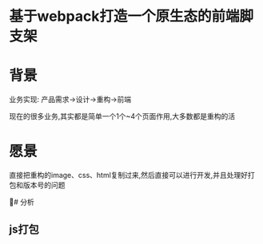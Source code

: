 # 基于webpack打造一个原生态的前端脚支架

# 背景

业务实现: 产品需求->设计->重构->前端

现在的很多业务,其实都是简单一个1个~4个页面作用,大多数都是重构的活

# 愿景

直接把重构的image、css、html复制过来,然后直接可以进行开发,并且处理好打包和版本号的问题

# 分析

## js打包

